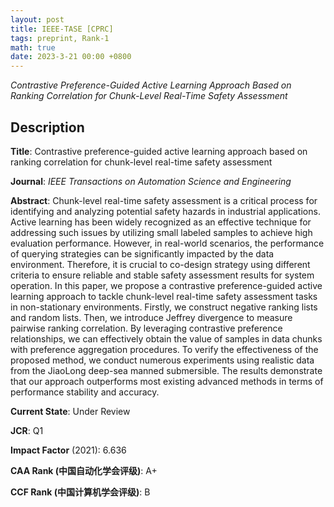 ```yaml
---
layout: post
title: IEEE-TASE [CPRC]
tags: preprint, Rank-1
math: true
date: 2023-3-21 00:00 +0800
---
```

*Contrastive Preference-Guided Active Learning Approach Based on Ranking Correlation for Chunk-Level Real-Time Safety Assessment*

## Description

**Title**: Contrastive preference-guided active learning approach based on ranking correlation for chunk-level real-time safety assessment

**Journal**: *IEEE Transactions on Automation Science and Engineering*

**Abstract**: Chunk-level real-time safety assessment is a critical process for identifying and analyzing potential safety hazards in industrial applications. Active learning has been widely recognized as an effective technique for addressing such issues by utilizing small labeled samples to achieve high evaluation performance. However, in real-world scenarios, the performance of querying strategies can be significantly impacted by the data environment. Therefore, it is crucial to co-design strategy using different criteria to ensure reliable and stable safety assessment results for system operation. In this paper, we propose a contrastive preference-guided active learning approach to tackle chunk-level real-time safety assessment tasks in non-stationary environments. Firstly, we construct negative ranking lists and random lists. Then, we introduce Jeffrey divergence to measure pairwise ranking correlation. By leveraging contrastive preference relationships, we can effectively obtain the value of samples in data chunks with preference aggregation procedures. To verify the effectiveness of the proposed method, we conduct numerous experiments using realistic data from the JiaoLong deep-sea manned submersible. The results demonstrate that our approach outperforms most existing advanced methods in terms of performance stability and accuracy.

**Current State**: Under Review

**JCR**: Q1

**Impact Factor** (2021): 6.636

**CAA Rank (中国自动化学会评级)**: A+

**CCF Rank (中国计算机学会评级)**: B



